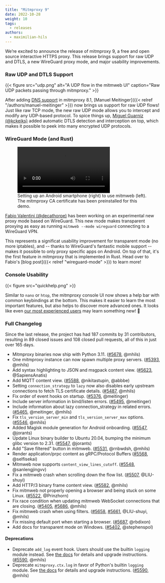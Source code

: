 ```yaml
---
title: "Mitmproxy 9"
date: 2022-10-28
weight: 10
tags:
  - releases
authors:
  - maximilian-hils
---
```


We’re excited to announce the release of mitmproxy 9, a free and open source interactive HTTPS proxy. 
This release brings support for raw UDP and DTLS, a new WireGuard proxy mode, and major usability improvements.

<!--more-->


### Raw UDP and DTLS Support

{{< figure src="udp.png" alt="A UDP flow in the mitmweb UI" caption="Raw UDP packets passing through mitmproxy." >}}

After adding [DNS support](https://docs.mitmproxy.org/dev/concepts-modes/#dns-server) in mitmproxy 8.1,
[Manuel Meitinger]({{< relref "/authors/manuel-meitinger" >}}) now brings us support for raw UDP flows!
Just like raw TCP mode, the new raw UDP mode allows you to 
intercept and modify any UDP-based protocol. To spice things up, [Miguel Guarniz (@kckeiks)](https://github.com/kckeiks)
added automatic DTLS detection and interception on top, which makes it possible to peek into many encrypted UDP protocols.

### WireGuard Mode (and Rust)

<figure>
<video controls>
    <source src="mitmweb-wireguard-android.mp4#t=0.4" type="video/mp4">
</video>
<figcaption>Setting up an Android smartphone (right) to use mitmweb (left).<br>The mitmproxy CA certificate has been preinstalled for this demo.</figcaption>
</figure>

[Fabio Valentini (@decathorpe)](https://github.com/decathorpe) has been working on an experimental new proxy mode based on WireGuard. 
This new mode makes transparent proxying as easy as running <code style="white-space: nowrap">mitmweb -\-mode wireguard</code> connecting to a WireGuard VPN.

This represents a significat usability improvement for transparent mode (no more iptables), and -- thanks to WireGuard's fantastic mobile 
support -- makes it possible to only proxy specific apps on Android. On top of that, it's the first feature in mitmproxy that is implemented in Rust.
Head over to Fabio's [blog post]({{< relref "wireguard-mode" >}}) to learn more!


### Console Usability

{{< figure src="quickhelp.png" >}}

Similar to `nano` or `htop`, the mitmproxy console UI now shows a help bar with common keybindings at the bottom.
This makes it easier to learn the most important features, 
but also helps to discover more advanced ones.
It looks like even [our most experienced users](https://github.com/mitmproxy/mitmproxy/pull/5652#issuecomment-1283748819)
may learn something new! 🎉

### Full Changelog

Since the last release, the project has had 187 commits by 31 contributors, resulting in 89 closed issues and 108 
closed pull requests, all of this in just over 165 days.

* Mitmproxy binaries now ship with Python 3.11.
  ([#5678](https://github.com/mitmproxy/mitmproxy/issues/5678), @mhils)
* One mitmproxy instance can now spawn multiple proxy servers.
  ([#5393](https://github.com/mitmproxy/mitmproxy/pull/5393), @mhils)
* Add syntax highlighting to JSON and msgpack content view.
  ([#5623](https://github.com/mitmproxy/mitmproxy/issues/5623), @SapiensAnatis)
* Add MQTT content view.
  ([#5588](https://github.com/mitmproxy/mitmproxy/pull/5588), @nikitastupin, @abbbe)
* Setting `connection_strategy` to `lazy` now also disables early 
  upstream connections to fetch TLS certificate details.
  ([#5487](https://github.com/mitmproxy/mitmproxy/pull/5487), @mhils)
* Fix order of event hooks on startup.
  ([#5376](https://github.com/mitmproxy/mitmproxy/issues/5376), @meitinger)
* Include server information in bind/listen errors.
  ([#5495](https://github.com/mitmproxy/mitmproxy/pull/5495), @meitinger)
* Include information about lazy connection_strategy in related errors.
  ([#5465](https://github.com/mitmproxy/mitmproxy/pull/5465), @meitinger, @mhils)
* Fix `tls_version_server_min` and `tls_version_server_max` options.
  ([#5546](https://github.com/mitmproxy/mitmproxy/issues/5546), @mhils)
* Added Magisk module generation for Android onboarding.
  ([#5547](https://github.com/mitmproxy/mitmproxy/pull/5547), @jorants)
* Update Linux binary builder to Ubuntu 20.04, bumping the minimum glibc version to 2.31.
  ([#5547](https://github.com/mitmproxy/mitmproxy/pull/5547), @jorants)
* Add "Save filtered" button in mitmweb.
  ([#5531](https://github.com/mitmproxy/mitmproxy/pull/5531), @rnbwdsh, @mhils)
* Render application/prpc content as gRPC/Protocol Buffers
  ([#5568](https://github.com/mitmproxy/mitmproxy/pull/5568), @selfisekai)
* Mitmweb now supports `content_view_lines_cutoff`.
  ([#5548](https://github.com/mitmproxy/mitmproxy/pull/5548), @sanlengjingvv)
* Fix a mitmweb crash when scrolling down the flow list.
  ([#5507](https://github.com/mitmproxy/mitmproxy/pull/5507), @LIU-shuyi)
* Add HTTP/3 binary frame content view.
  ([#5582](https://github.com/mitmproxy/mitmproxy/pull/5582), @mhils)
* Fix mitmweb not properly opening a browser and being stuck on some Linux.
  ([#5522](https://github.com/mitmproxy/mitmproxy/issues/5522), @Prinzhorn)
* Fix race condition when updating mitmweb WebSocket connections that are closing.
  ([#5405](https://github.com/mitmproxy/mitmproxy/issues/5405), [#5686](https://github.com/mitmproxy/mitmproxy/issues/5686), @mhils)
* Fix mitmweb crash when using filters.
  ([#5658](https://github.com/mitmproxy/mitmproxy/issues/5658), [#5661](https://github.com/mitmproxy/mitmproxy/issues/5661), @LIU-shuyi, @mhils)
* Fix missing default port when starting a browser.
  ([#5687](https://github.com/mitmproxy/mitmproxy/issues/5687), @rbdixon)
* Add docs for transparent mode on Windows.
  ([#5402](https://github.com/mitmproxy/mitmproxy/issues/5402), @stephenspol)

#### Deprecations

* Deprecate `add_log` event hook. Users should use the builtin `logging` module instead.
  See [the docs](https://docs.mitmproxy.org/dev/addons-api-changelog/) for details and upgrade instructions.
  ([#5590](https://github.com/mitmproxy/mitmproxy/pull/5590), @mhils)
* Deprecate `mitmproxy.ctx.log` in favor of Python's builtin `logging` module.
  See [the docs](https://docs.mitmproxy.org/dev/addons-api-changelog/) for details and upgrade instructions.
  ([#5590](https://github.com/mitmproxy/mitmproxy/pull/5590), @mhils)
